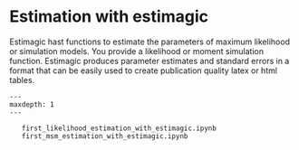 # Estimation with estimagic


Estimagic hast functions to estimate the parameters of maximum likelihood or simulation
models. You provide a likelihood or moment simulation function. Estimagic produces
parameter estimates and standard errors in a format that can be easily used to create
publication quality latex or html tables.


```toctree
---
maxdepth: 1
---

   first_likelihood_estimation_with_estimagic.ipynb
   first_msm_estimation_with_estimagic.ipynb
```
